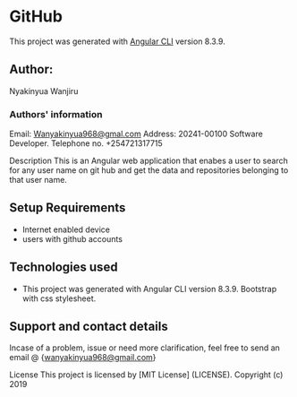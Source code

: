 # GitHub

This project was generated with [Angular CLI](https://github.com/angular/angular-cli) version 8.3.9.



## Author:
Nyakinyua Wanjiru
### Authors' information
Email: Wanyakinyua968@gmal.com
Address: 20241-00100
Software Developer.
Telephone no. +254721317715

Description
This is an Angular web application that  enabes a user to  search for any user name on git hub and get the data and repositories belonging to that user name. 


## Setup Requirements
* Internet enabled device
* users with github accounts

## Technologies used
* This project was generated with Angular CLI version 8.3.9. Bootstrap with css stylesheet.

## Support and contact details
Incase of a problem, issue or need more clarification, feel free to send an email @
{wanyakinyua968@gmail.com}


License
This project is licensed by [MIT License] (LICENSE). Copyright (c) 2019



